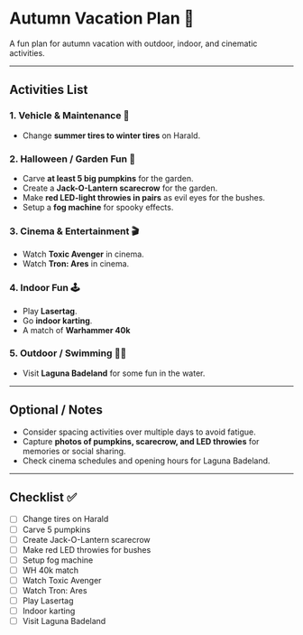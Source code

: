 # Autumn Vacation Plan 🍁

A fun plan for autumn vacation with outdoor, indoor, and cinematic activities.

---

## Activities List

### 1. Vehicle & Maintenance 🚗
- Change **summer tires to winter tires** on Harald.

### 2. Halloween / Garden Fun 🎃
- Carve **at least 5 big pumpkins** for the garden.
- Create a **Jack-O-Lantern scarecrow** for the garden.
- Make **red LED-light throwies in pairs** as evil eyes for the bushes.
- Setup a **fog machine** for spooky effects.

### 3. Cinema & Entertainment 🎬
- Watch **Toxic Avenger** in cinema.
- Watch **Tron: Ares** in cinema.

### 4. Indoor Fun 🕹️
- Play **Lasertag**.
- Go **indoor karting**.
- A match of **Warhammer 40k**

### 5. Outdoor / Swimming 🏊‍♂️
- Visit **Laguna Badeland** for some fun in the water.

---

## Optional / Notes
- Consider spacing activities over multiple days to avoid fatigue.  
- Capture **photos of pumpkins, scarecrow, and LED throwies** for memories or social sharing.  
- Check cinema schedules and opening hours for Laguna Badeland.  

---

## Checklist ✅
- [ ] Change tires on Harald  
- [ ] Carve 5 pumpkins  
- [ ] Create Jack-O-Lantern scarecrow  
- [ ] Make red LED throwies for bushes  
- [ ] Setup fog machine
- [ ] WH 40k match
- [ ] Watch Toxic Avenger  
- [ ] Watch Tron: Ares  
- [ ] Play Lasertag  
- [ ] Indoor karting  
- [ ] Visit Laguna Badeland
